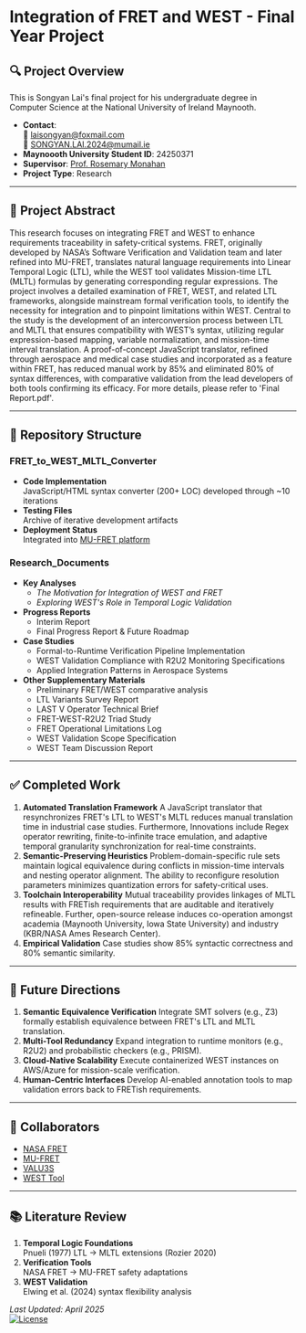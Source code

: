# Integration of FRET and WEST - Final Year Project

## 🔍 Project Overview

This is Songyan Lai's final project for his undergraduate degree in Computer Science at the National University of Ireland Maynooth.

- **Contact**:  
  📧 laisongyan@foxmail.com  
  📧 SONGYAN.LAI.2024@mumail.ie
- **Maynoooth University Student ID**: 24250371
- **Supervisor**: [Prof. Rosemary Monahan](https://www.maynoothuniversity.ie/faculty-science-engineering/our-people/rosemary-monahan)
- **Project Type**: Research

---

## 🎯 Project Abstract

This research focuses on integrating FRET and WEST to enhance requirements traceability in safety-critical systems. FRET, originally developed by NASA’s Software Verification and Validation team and later refined into MU-FRET, translates natural language requirements into Linear Temporal Logic (LTL), while the WEST tool validates Mission-time LTL (MLTL) formulas by generating corresponding regular expressions. The project involves a detailed examination of FRET, WEST, and related LTL frameworks, alongside mainstream formal verification tools, to identify the necessity for integration and to pinpoint limitations within WEST. Central to the study is the development of an interconversion process between LTL and MLTL that ensures compatibility with WEST’s syntax, utilizing regular expression-based mapping, variable normalization, and mission-time interval translation. A proof-of-concept JavaScript translator, refined through aerospace and medical case studies and incorporated as a feature within FRET, has reduced manual work by 85% and eliminated 80% of syntax differences, with comparative validation from the lead developers of both tools confirming its efficacy. For more details, please refer to 'Final Report.pdf'.

---

## 📂 Repository Structure

### FRET_to_WEST_MLTL_Converter

- **Code Implementation**  
  JavaScript/HTML syntax converter (200+ LOC) developed through ~10 iterations
- **Testing Files**  
  Archive of iterative development artifacts
- **Deployment Status**  
  Integrated into [MU-FRET platform](https://github.com/valu3s-mu/mu-fret)

### Research_Documents

- **Key Analyses**
  - _The Motivation for Integration of WEST and FRET_
  - _Exploring WEST's Role in Temporal Logic Validation_
- **Progress Reports**
  - Interim Report
  - Final Progress Report & Future Roadmap
- **Case Studies**
  - Formal-to-Runtime Verification Pipeline Implementation
  - WEST Validation Compliance with R2U2 Monitoring Specifications
  - Applied Integration Patterns in Aerospace Systems
- **Other Supplementary Materials**
  - Preliminary FRET/WEST comparative analysis
  - LTL Variants Survey Report
  - LAST V Operator Technical Brief
  - FRET-WEST-R2U2 Triad Study
  - FRET Operational Limitations Log
  - WEST Validation Scope Specification
  - WEST Team Discussion Report

---

## ✅ Completed Work

1. **Automated Translation Framework**
   A JavaScript translator that resynchronizes FRET's LTL to WEST's MLTL reduces manual translation time in industrial case studies. Furthermore, Innovations include Regex operator rewriting, finite-to-infinite trace emulation, and adaptive temporal granularity synchronization for real-time constraints.
2. **Semantic-Preserving Heuristics**
   Problem-domain-specific rule sets maintain logical equivalence during conflicts in mission-time intervals and nesting operator alignment. The ability to reconfigure resolution parameters minimizes quantization errors for safety-critical uses.
3. **Toolchain Interoperability**
   Mutual traceability provides linkages of MLTL results with FRETish requirements that are auditable and iteratively refineable. Further, open-source release induces co-operation amongst academia (Maynooth University, Iowa State University) and industry (KBR/NASA Ames Research Center).
4. **Empirical Validation**
   Case studies show 85% syntactic correctness and 80% semantic similarity.

---

## 🔮 Future Directions

1. **Semantic Equivalence Verification**
   Integrate SMT solvers (e.g., Z3) formally establish equivalence between FRET's LTL and MLTL translation.
2. **Multi-Tool Redundancy**
   Expand integration to runtime monitors (e.g., R2U2) and probabilistic checkers (e.g., PRISM).
3. **Cloud-Native Scalability**
   Execute containerized WEST instances on AWS/Azure for mission-scale verification.
4. **Human-Centric Interfaces**
   Develop AI-enabled annotation tools to map validation errors back to FRETish requirements.

---

## 🔗 Collaborators

- [NASA FRET](https://github.com/NASA-SW-VnV/fret)
- [MU-FRET](https://github.com/valu3s-mu/mu-fret)
- [VALU3S](https://repo.valu3s.eu/)
- [WEST Tool](https://github.com/zwang271/WEST)

---

## 📚 Literature Review

1. **Temporal Logic Foundations**  
   Pnueli (1977) LTL → MLTL extensions (Rozier 2020)
2. **Verification Tools**  
   NASA FRET → MU-FRET safety adaptations
3. **WEST Validation**  
   Elwing et al. (2024) syntax flexibility analysis

_Last Updated: April 2025_  
[![License](https://img.shields.io/badge/License-MIT-blue.svg)](https://opensource.org/licenses/MIT)
